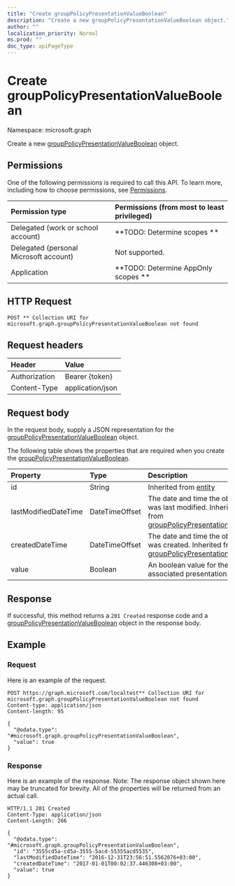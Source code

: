 ```yaml
---
title: "Create groupPolicyPresentationValueBoolean"
description: "Create a new groupPolicyPresentationValueBoolean object."
author: ""
localization_priority: Normal
ms.prod: ""
doc_type: apiPageType
---
```


# Create groupPolicyPresentationValueBoolean

Namespace: microsoft.graph

Create a new [groupPolicyPresentationValueBoolean](../resources/grouppolicypresentationvalueboolean.md) object.

## Permissions
One of the following permissions is required to call this API. To learn more, including how to choose permissions, see [Permissions](/concepts/permissions-reference.md).

|Permission type|Permissions (from most to least privileged)|
|:---|:---|
|Delegated (work or school account)|**TODO: Determine scopes **|
|Delegated (personal Microsoft account)|Not supported.|
|Application|**TODO: Determine AppOnly scopes **|

## HTTP Request
<!-- {
  "blockType": "ignored"
}
-->
``` http
POST ** Collection URI for microsoft.graph.groupPolicyPresentationValueBoolean not found
```

## Request headers
|Header|Value|
|:---|:---|
|Authorization|Bearer {token}|
|Content-Type|application/json|

## Request body
In the request body, supply a JSON representation for the [groupPolicyPresentationValueBoolean](../resources/grouppolicypresentationvalueboolean.md) object.

The following table shows the properties that are required when you create the [groupPolicyPresentationValueBoolean](../resources/grouppolicypresentationvalueboolean.md).

|Property|Type|Description|
|:---|:---|:---|
|id|String| Inherited from [entity](../resources/entity.md)|
|lastModifiedDateTime|DateTimeOffset|The date and time the object was last modified. Inherited from [groupPolicyPresentationValue](../resources/grouppolicypresentationvalue.md)|
|createdDateTime|DateTimeOffset|The date and time the object was created. Inherited from [groupPolicyPresentationValue](../resources/grouppolicypresentationvalue.md)|
|value|Boolean|An boolean value for the associated presentation.|



## Response
If successful, this method returns a `201 Created` response code and a [groupPolicyPresentationValueBoolean](../resources/grouppolicypresentationvalueboolean.md) object in the response body.

## Example

### Request
Here is an example of the request.
<!-- {
  "blockType": "request",
  "name": "create_grouppolicypresentationvalueboolean_from_"
}
-->
``` http
POST https://graph.microsoft.com/localtest** Collection URI for microsoft.graph.groupPolicyPresentationValueBoolean not found
Content-type: application/json
Content-length: 95

{
  "@odata.type": "#microsoft.graph.groupPolicyPresentationValueBoolean",
  "value": true
}
```

### Response
Here is an example of the response. Note: The response object shown here may be truncated for brevity. All of the properties will be returned from an actual call.
<!-- {
  "blockType": "response",
  "truncated": true,
  "@odata.type": "microsoft.graph.grouppolicypresentationvalueboolean"
}
-->
``` http
HTTP/1.1 201 Created
Content-Type: application/json
Content-Length: 266

{
  "@odata.type": "#microsoft.graph.groupPolicyPresentationValueBoolean",
  "id": "3555cd5a-cd5a-3555-5acd-55355acd5535",
  "lastModifiedDateTime": "2016-12-31T23:56:51.5562076+03:00",
  "createdDateTime": "2017-01-01T00:02:37.446308+03:00",
  "value": true
}
```


